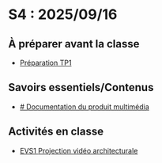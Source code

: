 # S4 : <!-- %: S4 -->2025/09/16<!-- %; -->

## À préparer avant la classe

* [Préparation TP1](../../04-evaluations/sommatives/01/)

## Savoirs essentiels/Contenus

* [ <!-- %: BLOC1_SAVOIR7  --># Documentation du produit multimédia<!-- %; -->](../../03-savoirs/01/07/)

## Activités en classe

* [ EVS1 <!-- %: BLOC1 -->Projection vidéo architecturale<!-- %; -->](../../04-evaluations/sommatives/01/)


